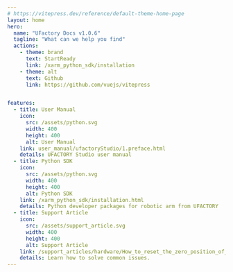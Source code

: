```yaml
---
# https://vitepress.dev/reference/default-theme-home-page
layout: home
hero:
  name: "UFactory Docs v1.0.6"
  tagline: "What can we help you find"
  actions:
    - theme: brand
      text: StartReady
      link: /xarm_python_sdk/installation
    - theme: alt
      text: Github
      link: https://github.com/vuejs/vitepress


features:
  - title: User Manual
    icon: 
      src: /assets/python.svg
      width: 400
      height: 400
      alt: User Manual
    link: user_manual/ufactoryStudio/1.preface.html
    details: UFACTORY Studio user manual
  - title: Python SDK
    icon: 
      src: /assets/python.svg
      width: 400
      height: 400
      alt: Python SDK
    link: /xarm_python_sdk/installation.html
    details: Python developer packages for robotic arm from UFACTORY
  - title: Support Article
    icon: 
      src: /assets/support_article.svg
      width: 400
      height: 400
      alt: Support Article
    link: /support_articles/hardware/How_to_reset_the_zero_position_of_xArm_Gripper.html
    details: Learn how to solve common issues.
---
```


